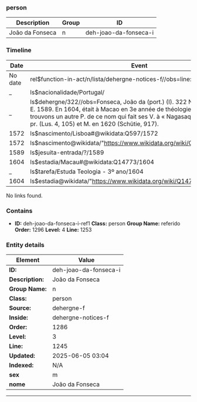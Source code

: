 ### person






| Description | Group | ID |
|-- | -- | -- |
| João da Fonseca| n |deh-joao-da-fonseca-i |



### Timeline

| Date       | Event                   |
|------------|-------------------------|
| No date| rel$function-in-act/n/lista/dehergne-notices-f//obs=line: 1245|
| _ | ls$nacionalidade/Portugal/|
| _ | ls$dehergne/322//obs=Fonseca, João da (port.) (I). 322 N. Lisbonne, 1572 -E. 1589. En 1604, était à Macao en 3e année de théologie (JS 25, 80v). Nous trouvons un autre P. de ce nom qui fait ses V. à « Nagasaqui », 5 août 1617, pr. (Lus. 4, 105) et M. en 1620 (Schûtie, 917).|
| 1572| ls$nascimento/Lisboa#@wikidata:Q597/1572|
| 1572| ls$nascimento@wikidata/"https://www.wikidata.org/wiki/Q597"%Lisboa/1572|
| 1589| ls$jesuita-entrada/?/1589|
| 1604| ls$estadia/Macau#@wikidata:Q14773/1604|
| _ | ls$tarefa/Estuda Teologia - 3º ano/1604|
| 1604| ls$estadia@wikidata/"https://www.wikidata.org/wiki/Q14773"%Macau/1604|

No links found.




### Contains



- **ID:** deh-joao-da-fonseca-i-ref1
  **Class:** person
  **Group Name:** referido
  **Order:** 1296
  **Level:** 4
  **Line:** 1253
  


### Entity details

| Element | Value |
|----|---|
| **ID:**    | deh-joao-da-fonseca-i |
| **Description:** | João da Fonseca |
| **Group Name:** | n |
| **Class:** | person |
| **Source:** | dehergne-f |
| **Inside:**| dehergne-notices-f |
| **Order:** | 1286 |
| **Level:** | 3 |
| **Line:**  | 1245 |
| **Updated:** | 2025-06-05 03:04 |
| **Indexed:** | N/A |
| **sex** | m|
| **nome** | João da Fonseca|


---